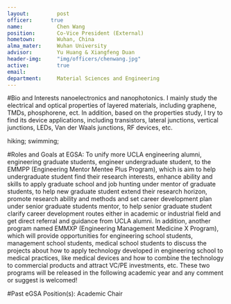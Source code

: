 ```yaml
---
layout:     	post
officer:      true
name:      		Chen Wang
position: 		Co-Vice President (External)
hometown: 		Wuhan, China
alma_mater: 	Wuhan University
advisor: 		Yu Huang & Xiangfeng Duan
header-img: 	"img/officers/chenwang.jpg"
active: 		true
email: 			
department: 	Material Sciences and Engineering
---
```


#Bio and Interests
nanoelectronics and nanophotonics. I mainly study the electrical and optical properties of layered materials, including graphene, TMDs, phosphorene, ect. In addition, based on the properties study, I try to find its device applications, including transistors, lateral junctions, vertical junctions, LEDs, Van der Waals junctions, RF devices, etc.

hiking; swimming;

#Roles and Goals at EGSA:
To unify more UCLA engineering alumni, engineering graduate students, engineer undergraduate student, to the EMMPP (Engineering Mentor Mentee Plus Program), which is aim to help undergraduate student find their research interests, enhance ability and skills to apply graduate school and job hunting under mentor of graduate students, to help new graduate student extend their research horizon, promote research ability and methods and set career development plan under senior graduate students mentor, to help senior graduate student clarify career development routes either in academic or industrial field and get direct referral and guidance from UCLA alumni. In addition, another program named EMMXP (Engineering Management Medicine X Program), which will provide opportunities for engineering school students, management school students, medical school students to discuss the projects about how to apply technology developed in engineering school to medical practices, like medical devices and how to combine the technology to commercial products and attract VC/PE investments, etc. These two programs will be released in the following academic year and any comment or suggest is welcomed! 

#Past eGSA Position(s):
Academic Chair
